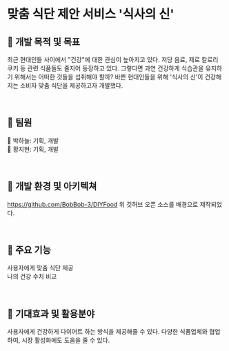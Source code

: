 # 맞춤 식단 제안 서비스 '식사의 신'


## 📒 개발 목적 및 목표
최근 현대인들 사이에서 "건강"에 대한 관심이 높아지고 있다. 저당 음료, 제로 칼로리 쿠키 등 관련 식품들도 줄지어 등장하고 있다. 그렇다면 과연 건강하게 식습관을 유지하기 위해서는 어떠한 것들을 섭취해야 할까? 바쁜 현대인들을 위해 '식사의 신'이 건강해지는 소비자 맞춤 식단을 제공하고자 개발했다.

<br>

## 📒 팀원
👩 박하늘: 기획, 개발
<br>
🧑 황지현: 기획, 개발

<br>

## 📒 개발 환경 및 아키텍쳐
https://github.com/BobBob-3/DIYFood
위 깃허브 오픈 소스를 배경으로 제작되었다.

<br>

## 📒 주요 기능
사용자에게 맞춤 식단 제공 <br>
나의 건강 수치 비교

<br>

## 📒 기대효과 및 활용분야
사용자에게 건강하게 다이어트 하는 방식을 제공해줄 수 있다. 다양한 식품업체와 협업하여, 시장 활성화에도 도움을 줄 수 있다.

